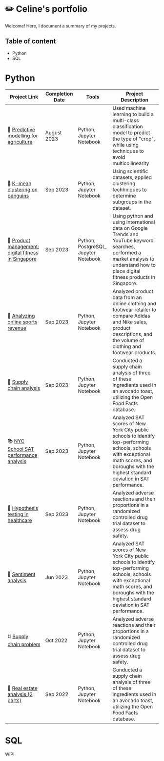 # ✏️ Celine's portfolio
Welcome! Here, I document a summary of my projects.

## Table of content
- Python
- SQL

# Python

| Project Link | Completion Date | Tools | Project Description | 
|---|---|---|---|
| 🌾 [Predictive modelling for agriculture](https://github.com/celinargy/Datacamp-Projects/blob/efe4f212b7380b90b8fb3af5645a713d1dd57d65/1.%20Predictive%20modelling%20for%20agriculture/notebook.ipynb) | August 2023 | Python, Jupyter Notebook | Used machine learning to build a multi-class classification model to predict the type of "crop", while using techniques to avoid multicollinearity |
| 🐧 [K-mean clustering on penguins](https://github.com/celinargy/Datacamp-Projects/blob/f7b664aa5395765d9b8c4046e86f2eef103f833d/2.%20Unsupervised%20Learning%20Models%20with%20penguins/notebook.ipynb)| Sep 2023 |Python, Jupyter Notebook | Using scientific datasets, applied clustering techhniques to determine subgroups in the dataset. |
| 💪 [Product management: digital fitness in Singapore](https://github.com/celinargy/Datacamp-Projects/blob/f7b664aa5395765d9b8c4046e86f2eef103f833d/3.%20Product%20Management%20-%20Conducting%20a%20Market%20Analysis/notebook.ipynb)| Sep 2023 |Python, PostgreSQL, Jupyter Notebook |  Using python and using international data on Google Trends and YouTube keyword searches, performed a market analysis to understand how to place digital fitness products in Singapore.|
| 👟 [Analyzing online sports revenue](https://github.com/celinargy/Datacamp-Projects/blob/f7b664aa5395765d9b8c4046e86f2eef103f833d/4.%20Analyzing%20Online%20Sports%20Revenue/notebook.ipynb)| Sep 2023 |Python, Jupyter Notebook |  Analyzed product data from an online clothing and footwear retailer to compare Adidas and Nike sales, product descriptions, and the volume of clothing and footwear products.|
| 🥑 [Supply chain analysis](https://github.com/celinargy/Datacamp-Projects/blob/f7b664aa5395765d9b8c4046e86f2eef103f833d/5.%20What's%20in%20an%20Avocado%20Toast%20-%20Supply%20Chain%20Analysis/notebook.ipynb)| Sep 2023 |Python, Jupyter Notebook | Conducted a supply chain analysis of three of these ingredients used in an avocado toast, utilizing the Open Food Facts database.|
| 📚 [NYC School SAT performance analysis](https://github.com/celinargy/Datacamp-Projects/blob/f7b664aa5395765d9b8c4046e86f2eef103f833d/6.%20Explorying%20NYC%20Public%20School%20Test%20Result%20Scores/notebook.ipynb)| Sep 2023 |Python, Jupyter Notebook | Analyzed SAT scores of New York City public schools to identify top-performing schools, schools with exceptional math scores, and boroughs with the highest standard deviation in SAT performance.|
| 💉 [Hypothesis testing in healthcare](https://github.com/celinargy/Datacamp-Projects/blob/f7b664aa5395765d9b8c4046e86f2eef103f833d/7.%20Hypothesis%20Testing%20in%20Healthcare/notebook.ipynb)| Sep 2023 |Python, Jupyter Notebook | Analyzed adverse reactions and their proportions in a randomized controlled drug trial dataset to assess drug safety.|
| 💓 [Sentiment analysis](https://github.com/celinargy/Personal-Projects/blob/7c77ab5908a0e56eb471eb6e8ed0c479ea7aecc5/Sentiment%20analysis/Sentiment.ipynb)| Jun 2023 |Python, Jupyter Notebook | Analyzed SAT scores of New York City public schools to identify top-performing schools, schools with exceptional math scores, and boroughs with the highest standard deviation in SAT performance.|
| ⛓️ [Supply chain problem](https://github.com/celinargy/Personal-Projects/blob/7c77ab5908a0e56eb471eb6e8ed0c479ea7aecc5/Supply%20chain%20problem/transportation_sanctions.ipynb) | Oct 2022 |Python, Jupyter Notebook | Analyzed adverse reactions and their proportions in a randomized controlled drug trial dataset to assess drug safety.|
| 🏡 [Real estate analysis (2 parts)](https://github.com/celinargy/Personal-Projects/tree/7c77ab5908a0e56eb471eb6e8ed0c479ea7aecc5/Real%20estate%20analysis)| Sep 2022 |Python, Jupyter Notebook | Conducted a supply chain analysis of three of these ingredients used in an avocado toast, utilizing the Open Food Facts database.|

# SQL

WIP!
